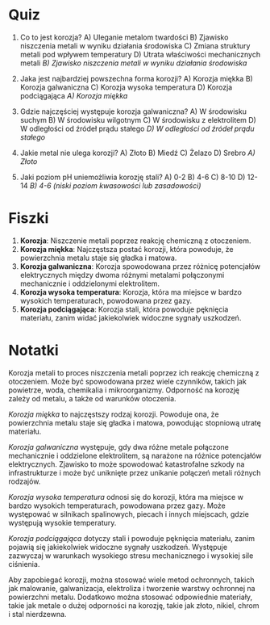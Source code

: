  # Quiz

1. Co to jest korozja?
   A) Uleganie metalom twardości
   B) Zjawisko niszczenia metali w wyniku działania środowiska
   C) Zmiana struktury metali pod wpływem temperatury
   D) Utrata właściwości mechanicznych metali
   *B) Zjawisko niszczenia metali w wyniku działania środowiska*

2. Jaka jest najbardziej powszechna forma korozji?
   A) Korozja miękka
   B) Korozja galwaniczna
   C) Korozja wysoka temperatura
   D) Korozja podciągająca
   *A) Korozja miękka*

3. Gdzie najczęściej występuje korozja galwaniczna?
   A) W środowisku suchym
   B) W środowisku wilgotnym
   C) W środowisku z elektrolitem
   D) W odległości od źródeł prądu stałego
   *D) W odległości od źródeł prądu stałego*

4. Jakie metal nie ulega korozji?
   A) Złoto
   B) Miedź
   C) Żelazo
   D) Srebro
   *A) Złoto*

5. Jaki poziom pH uniemożliwia korozję stali?
   A) 0-2
   B) 4-6
   C) 8-10
   D) 12-14
   *B) 4-6 (niski poziom kwasowości lub zasadowości)*

# Fiszki

1. **Korozja**: Niszczenie metali poprzez reakcję chemiczną z otoczeniem.
2. **Korozja miękka**: Najczęstsza postać korozji, która powoduje, że powierzchnia metalu staje się gładka i matowa.
3. **Korozja galwaniczna**: Korozja spowodowana przez różnicę potencjałów elektrycznych między dwoma różnymi metalami połączonymi mechanicznie i oddzielonymi elektrolitem.
4. **Korozja wysoka temperatura**: Korozja, która ma miejsce w bardzo wysokich temperaturach, powodowana przez gazy.
5. **Korozja podciągająca**: Korozja stali, która powoduje pęknięcia materiału, zanim widać jakiekolwiek widoczne sygnały uszkodzeń.

# Notatki

Korozja metali to proces niszczenia metali poprzez ich reakcję chemiczną z otoczeniem. Może być spowodowana przez wiele czynników, takich jak powietrze, woda, chemikalia i mikroorganizmy. Odporność na korozję zależy od metalu, a także od warunków otoczenia.

*Korozja miękka* to najczęstszy rodzaj korozji. Powoduje ona, że powierzchnia metalu staje się gładka i matowa, powodując stopniową utratę materiału.

*Korozja galwaniczna* występuje, gdy dwa różne metale połączone mechanicznie i oddzielone elektrolitem, są narażone na różnice potencjałów elektrycznych. Zjawisko to może spowodować katastrofalne szkody na infrastrukturze i może być uniknięte przez unikanie połączeń metali różnych rodzajów.

*Korozja wysoka temperatura* odnosi się do korozji, która ma miejsce w bardzo wysokich temperaturach, powodowana przez gazy. Może występować w silnikach spalinowych, piecach i innych miejscach, gdzie występują wysokie temperatury.

*Korozja podciągająca* dotyczy stali i powoduje pęknięcia materiału, zanim pojawią się jakiekolwiek widoczne sygnały uszkodzeń. Występuje zazwyczaj w warunkach wysokiego stresu mechanicznego i wysokiej sile ciśnienia.

Aby zapobiegać korozji, można stosować wiele metod ochronnych, takich jak malowanie, galwanizacja, elektroliza i tworzenie warstwy ochronnej na powierzchni metalu. Dodatkowo można stosować odpowiednie materiały, takie jak metale o dużej odporności na korozję, takie jak złoto, nikiel, chrom i stal nierdzewna.